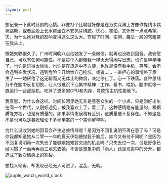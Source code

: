 ```yaml
---
layout: post
---
```


想记录一下此时此刻的心情。非要打个比喻就好像是在万丈深渊上方像作提线木偶状跳舞，或者屁股上长水痘坐立不安抓耳挠腮。忧心、害怕、又怀有一点点希望。天，为什么她对我的影响变得这么这么大。穿越了时间、空间，魔法一般的穹窿罩在我头上。

跟她失联很久了。广州时间晚八点给她发了一条微信，就再也没收到回音。我安慰自己，可以有任何可能性。不是每个人都像我一样天天得闲写日志。也许是早早睡了，也许是玩得太愉快，也许是在旅途中不方便，也许是没有看手机，等等。会不会遇到突发状况，遇到危险？开始给自己挖坑。或者…… 一直担心的事情终于发生了——她厌倦了这无聊而又无休止的微信，决定停止了。心一下跌落。各种思绪万千在脑中反复切换，让人很难沉下心集中精神：工作、看书、喂奶。脑中就像一直运行一台虚拟机，吃掉了更多的CPU和内存，导致宿主机性能低下。

我反思，为什么会这样。时间长河里她无非是芸芸众生的一个小点，只是刚好出生在同一个世代，又刚好遇见，被我喜欢上了，爱上了。这种感情是有能量的，根据质能方程，也是有质量的。如果事情发展稍有区别，这质量便不复存在。不知这是不是也可以是暴胀理论下多元宇宙的一个实例解释呢。

为什么没收到她的回音会产生这些情绪呢？是因为不回复说明不再在意了吗？可是你我都知道她从二零一一年的夏天伊始便抛我于脑后，如今又有何不同呢？是因为不回复说明再一次失去了能够跟她短暂交流的机会吗？只失去过一次，但是好像已经习惯了一而再再而三地失去她。不管是想象中的「雨人」还是现实中的分开，都造成了数次情感上的割裂。

想找人倾诉，却发现已经无人可说了。混乱、无助。

![apple_watch_world_clock](https://user-images.githubusercontent.com/7303373/137381368-e6092141-eb13-4cdf-a038-ce81a7c86254.jpg)
